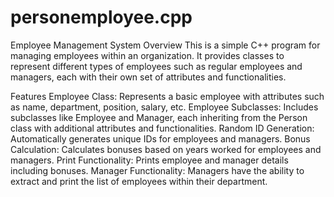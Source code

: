 # personemployee.cpp
Employee Management System
Overview
This is a simple C++ program for managing employees within an organization. It provides classes to represent different types of employees such as regular employees and managers, each with their own set of attributes and functionalities.

Features
Employee Class: Represents a basic employee with attributes such as name, department, position, salary, etc.
Employee Subclasses: Includes subclasses like Employee and Manager, each inheriting from the Person class with additional attributes and functionalities.
Random ID Generation: Automatically generates unique IDs for employees and managers.
Bonus Calculation: Calculates bonuses based on years worked for employees and managers.
Print Functionality: Prints employee and manager details including bonuses.
Manager Functionality: Managers have the ability to extract and print the list of employees within their department.
